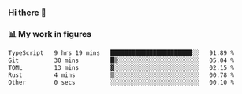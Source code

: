 ### Hi there 👋

### 📊 My work in figures

<!--START_SECTION:waka-->

```txt
TypeScript   9 hrs 19 mins   ███████████████████████░░   91.89 %
Git          30 mins         █▒░░░░░░░░░░░░░░░░░░░░░░░   05.04 %
TOML         13 mins         ▓░░░░░░░░░░░░░░░░░░░░░░░░   02.15 %
Rust         4 mins          ▒░░░░░░░░░░░░░░░░░░░░░░░░   00.78 %
Other        0 secs          ░░░░░░░░░░░░░░░░░░░░░░░░░   00.10 %
```

<!--END_SECTION:waka-->
